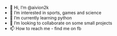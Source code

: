 - 👋 Hi, I’m @aivion2k
- 👀 I’m interested in sports, games and science
- 🌱 I’m currently learning python
- 💞️ I’m looking to collaborate on some small projects
- 📫 How to reach me - find me on fb

<!---
aivion2k/aivion2k is a ✨ special ✨ repository because its `README.md` (this file) appears on your GitHub profile.
You can click the Preview link to take a look at your changes.
--->
